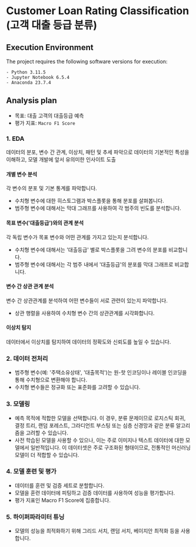 # Customer Loan Rating Classification (고객 대출 등급 분류)

## Execution Environment

The project requires the following software versions for execution:

```
- Python 3.11.5
- Jupyter Notebook 6.5.4
- Anaconda 23.7.4
```

## Analysis plan
- 목표: 대출 고객의 대출등급 예측
- 평가 지표: `Macro F1 Score`

### 1. EDA

데이터의 분포, 변수 간 관계, 이상치, 패턴 및 추세 파악으로 데이터의 기본적인 특성을 이해하고, 모델 개발에 앞서 유의미한 인사이트 도출

#### 개별 변수 분석
각 변수의 분포 및 기본 통계를 파악합니다.

- 수치형 변수에 대한 히스토그램과 박스플롯을 통해 분포를 살펴봅니다.
- 범주형 변수에 대해서는 막대 그래프를 사용하여 각 범주의 빈도를 분석합니다.

#### 목표 변수('대출등급')와의 관계 분석
각 독립 변수가 목표 변수와 어떤 관계를 가지고 있는지 분석합니다.

- 수치형 변수에 대해서는 '대출등급' 별로 박스플롯을 그려 변수의 분포를 비교합니다.
- 범주형 변수에 대해서는 각 범주 내에서 '대출등급'의 분포를 막대 그래프로 비교합니다.

#### 변수 간 상관 관계 분석
변수 간 상관관계를 분석하여 어떤 변수들이 서로 관련이 있는지 파악합니다.

- 상관 행렬을 사용하여 수치형 변수 간의 상관관계를 시각화합니다.

#### 이상치 탐지
데이터에서 이상치를 탐지하여 데이터의 정확도와 신뢰도를 높일 수 있습니다.

### 2. 데이터 전처리

- 범주형 변수(예: '주택소유상태', '대출목적')는 원-핫 인코딩이나 레이블 인코딩을 통해 수치형으로 변환해야 합니다.
- 수치형 변수들은 정규화 또는 표준화를 고려할 수 있습니다.

### 3. 모델링

- 예측 목적에 적합한 모델을 선택합니다. 이 경우, 분류 문제이므로 로지스틱 회귀, 결정 트리, 랜덤 포레스트, 그라디언트 부스팅 또는 심층 신경망과 같은 분류 알고리즘을 고려할 수 있습니다.
- 사전 학습된 모델을 사용할 수 있으나, 이는 주로 이미지나 텍스트 데이터에 대한 모델에서 일반적입니다. 이 데이터셋은 주로 구조화된 형태이므로, 전통적인 머신러닝 모델이 더 적합할 수 있습니다.

### 4. 모델 훈련 및 평가

- 데이터를 훈련 및 검증 세트로 분할합니다.
- 모델을 훈련 데이터에 피팅하고 검증 데이터를 사용하여 성능을 평가합니다.
- 평가 지표인 Macro F1 Score에 집중합니다.

### 5. 하이퍼파라미터 튜닝

- 모델의 성능을 최적화하기 위해 그리드 서치, 랜덤 서치, 베이지안 최적화 등을 사용합니다.